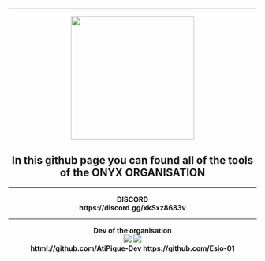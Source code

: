 -----
<p align = "center">
<img src="https://cdn.discordapp.com/attachments/811996894640472125/900402493861814272/149861274b1549d6176c0e1d4d7d763e.png" width="250" height="250">
<h2 align = "center">In this github page you can found all of the tools of the ONYX ORGANISATION</h2>
</p>

-----
<p align = "center"><strong>DISCORD</strong><br>
<strong>https://discord.gg/xkSxz8683v</strong>
    
-----
<p align = "center"><strong>Dev of the organisation</strong><br>
<img src="https://discord.c99.nl/widget/theme-3/456142146299494402.png">
<img src="https://discord.c99.nl/widget/theme-3/489140964125048872.png">
<br>
    <strong align = "center">httml://github.com/AtiPique-Dev        https://github.com/Esio-01</strong>
</p>
